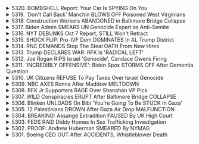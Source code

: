 <details>
<summary>5320. BOMBSHELL Report: Your Car Is SPYING On You</summary><br>

<a href="https://www.youtube.com/watch?v=Vr1j5yDN4P8" target="_blank">
    <img src="https://img.youtube.com/vi/Vr1j5yDN4P8/maxresdefault.jpg" 
        alt="[Youtube]" width="200">
</a>

# BOMBSHELL Report: Your Car Is SPYING On You


</details>

<details>
<summary>5319. 'Don't Call Back' Manchin BLOWS OFF Poisoned West Virginians</summary><br>

<a href="https://www.youtube.com/watch?v=zFk9XNgKtr4" target="_blank">
    <img src="https://img.youtube.com/vi/zFk9XNgKtr4/maxresdefault.jpg" 
        alt="[Youtube]" width="200">
</a>

# 'Don't Call Back' Manchin BLOWS OFF Poisoned West Virginians


</details>

<details>
<summary>5318. Construction Workers ABANDONED in Baltimore Bridge Collapse</summary><br>

<a href="https://www.youtube.com/watch?v=oDlUKnaAzaU" target="_blank">
    <img src="https://img.youtube.com/vi/oDlUKnaAzaU/maxresdefault.jpg" 
        alt="[Youtube]" width="200">
</a>

# Construction Workers ABANDONED in Baltimore Bridge Collapse


</details>

<details>
<summary>5317. Biden Admin SMEARS UN Genocide Expert as Anti-Semite</summary><br>

<a href="https://www.youtube.com/watch?v=7FqQ41kqf-A" target="_blank">
    <img src="https://img.youtube.com/vi/7FqQ41kqf-A/maxresdefault.jpg" 
        alt="[Youtube]" width="200">
</a>

# Biden Admin SMEARS UN Genocide Expert as Anti-Semite


</details>

<details>
<summary>5316. NYT DEBUNKS Oct 7 Report, STILL Won't Retract</summary><br>

<a href="https://www.youtube.com/watch?v=J3AGwQjq1yM" target="_blank">
    <img src="https://img.youtube.com/vi/J3AGwQjq1yM/maxresdefault.jpg" 
        alt="[Youtube]" width="200">
</a>

# NYT DEBUNKS Oct 7 Report, STILL Won't Retract


</details>

<details>
<summary>5315. SHOCK FLIP: Pro-IVF Dem DOMINATES In AL Trump District</summary><br>

<a href="https://www.youtube.com/watch?v=KLAw14UqE9o" target="_blank">
    <img src="https://img.youtube.com/vi/KLAw14UqE9o/maxresdefault.jpg" 
        alt="[Youtube]" width="200">
</a>

# SHOCK FLIP: Pro-IVF Dem DOMINATES In AL Trump District


</details>

<details>
<summary>5314. RNC DEMANDS Stop The Steal OATH From New Hires</summary><br>

<a href="https://www.youtube.com/watch?v=BH2XSEYIyyE" target="_blank">
    <img src="https://img.youtube.com/vi/BH2XSEYIyyE/maxresdefault.jpg" 
        alt="[Youtube]" width="200">
</a>

# RNC DEMANDS Stop The Steal OATH From New Hires


</details>

<details>
<summary>5313. Trump DECLARES WAR: RFK Is 'RADICAL LEFT'</summary><br>

<a href="https://www.youtube.com/watch?v=oWJaJnEZJr8" target="_blank">
    <img src="https://img.youtube.com/vi/oWJaJnEZJr8/maxresdefault.jpg" 
        alt="[Youtube]" width="200">
</a>

# Trump DECLARES WAR: RFK Is 'RADICAL LEFT'


</details>

<details>
<summary>5312. Joe Rogan RIPS Israel 'Genocide', Candace Owens Firing</summary><br>

<a href="https://www.youtube.com/watch?v=M_cch_aYpKU" target="_blank">
    <img src="https://img.youtube.com/vi/M_cch_aYpKU/maxresdefault.jpg" 
        alt="[Youtube]" width="200">
</a>

# Joe Rogan RIPS Israel 'Genocide', Candace Owens Firing


</details>

<details>
<summary>5311. 'INCREDIBLY OFFENSIVE': Biden Spox STORMS OFF After Dementia Question</summary><br>

<a href="https://www.youtube.com/watch?v=JB4wO8tcU_A" target="_blank">
    <img src="https://img.youtube.com/vi/JB4wO8tcU_A/maxresdefault.jpg" 
        alt="[Youtube]" width="200">
</a>

# 'INCREDIBLY OFFENSIVE': Biden Spox STORMS OFF After Dementia Question


</details>

<details>
<summary>5310. UK Citizens REFUSE To Pay Taxes Over Israel Genocide</summary><br>

<a href="https://www.youtube.com/watch?v=PLeMVmCY9m0" target="_blank">
    <img src="https://img.youtube.com/vi/PLeMVmCY9m0/maxresdefault.jpg" 
        alt="[Youtube]" width="200">
</a>

# UK Citizens REFUSE To Pay Taxes Over Israel Genocide


</details>

<details>
<summary>5309. NBC AXES Ronna After Maddow MELTDOWN</summary><br>

<a href="https://www.youtube.com/watch?v=-WqfeJpR-no" target="_blank">
    <img src="https://img.youtube.com/vi/-WqfeJpR-no/maxresdefault.jpg" 
        alt="[Youtube]" width="200">
</a>

# NBC AXES Ronna After Maddow MELTDOWN


</details>

<details>
<summary>5308. RFK Jr Supporters RAGE Over Shanahan VP Pick</summary><br>

<a href="https://www.youtube.com/watch?v=vVgp_l2b348" target="_blank">
    <img src="https://img.youtube.com/vi/vVgp_l2b348/maxresdefault.jpg" 
        alt="[Youtube]" width="200">
</a>

# RFK Jr Supporters RAGE Over Shanahan VP Pick


</details>

<details>
<summary>5307. WILD Conspiracies ERUPT After Baltimore Bridge COLLAPSE</summary><br>

<a href="https://www.youtube.com/watch?v=E35lc_VCdug" target="_blank">
    <img src="https://img.youtube.com/vi/E35lc_VCdug/maxresdefault.jpg" 
        alt="[Youtube]" width="200">
</a>

# WILD Conspiracies ERUPT After Baltimore Bridge COLLAPSE


</details>

<details>
<summary>5306. Blinken UNLOADS On Bibi 'You're Going To Be STUCK In Gaza'</summary><br>

<a href="https://www.youtube.com/watch?v=3iHTxV9wHTI" target="_blank">
    <img src="https://img.youtube.com/vi/3iHTxV9wHTI/maxresdefault.jpg" 
        alt="[Youtube]" width="200">
</a>

# Blinken UNLOADS On Bibi 'You're Going To Be STUCK In Gaza'


</details>

<details>
<summary>5305. 12 Palestinians DROWN After Gaza Air Drop MALFUNCTION</summary><br>

<a href="https://www.youtube.com/watch?v=6Gr3JBUp8ZI" target="_blank">
    <img src="https://img.youtube.com/vi/6Gr3JBUp8ZI/maxresdefault.jpg" 
        alt="[Youtube]" width="200">
</a>

# 12 Palestinians DROWN After Gaza Air Drop MALFUNCTION


</details>

<details>
<summary>5304. BREAKING: Assange Extradition PAUSED By UK High Court</summary><br>

<a href="https://www.youtube.com/watch?v=zKgefIPxBlw" target="_blank">
    <img src="https://img.youtube.com/vi/zKgefIPxBlw/maxresdefault.jpg" 
        alt="[Youtube]" width="200">
</a>

# BREAKING: Assange Extradition PAUSED By UK High Court


</details>

<details>
<summary>5303. FEDS RAID Diddy Homes In Sex Trafficking Investigation</summary><br>

<a href="https://www.youtube.com/watch?v=bwBDlGUkE1Y" target="_blank">
    <img src="https://img.youtube.com/vi/bwBDlGUkE1Y/maxresdefault.jpg" 
        alt="[Youtube]" width="200">
</a>

# FEDS RAID Diddy Homes In Sex Trafficking Investigation


</details>

<details>
<summary>5302. PROOF: Andrew Huberman SMEARED By NYMAG</summary><br>

<a href="https://www.youtube.com/watch?v=i6UNeIC6PQk" target="_blank">
    <img src="https://img.youtube.com/vi/i6UNeIC6PQk/maxresdefault.jpg" 
        alt="[Youtube]" width="200">
</a>

# PROOF: Andrew Huberman SMEARED By NYMAG


</details>

<details>
<summary>5301. Boeing CEO OUT After ACCIDENTS, Whistleblower Death</summary><br>

<a href="https://www.youtube.com/watch?v=6W5MQ0puYBY" target="_blank">
    <img src="https://img.youtube.com/vi/6W5MQ0puYBY/maxresdefault.jpg" 
        alt="[Youtube]" width="200">
</a>

# Boeing CEO OUT After ACCIDENTS, Whistleblower Death


</details>

